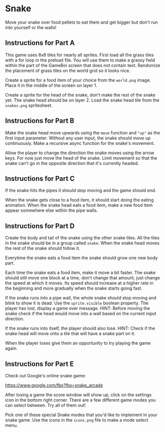 # Snake

Move your snake over food pellets to eat them and get bigger but don't run into yourself or the walls!

## Instructions for Part A

This game uses 8x8 tiles for nearly all sprites. First load all the grass tiles with a for loop in the preload file. You will use them to make a grassy field within the part of the GameBoi screen that does not contain text. Randomize the placement of grass tiles on the world grid so it looks nice.

Create a sprite for a food item of your choice from the `world.png` image. Place it in the middle of the screen on layer 1.

Create a sprite for the head of the snake, don't make the rest of the snake yet. The snake head should be on layer 2. Load the snake head tile from the `snakes.png` spritesheet.

## Instructions for Part B

Make the snake head move upwards using the `move` function and `"up"` as the first input parameter. Without any user input, the snake should move up continuously. Make a recursive async function for the snake's movement.

Allow the player to change the direction the snake moves using the arrow keys. For now just move the head of the snake. Limit movement so that the snake can't go in the opposite direction that it's currently headed.

## Instructions for Part C

If the snake hits the pipes it should stop moving and the game should end.

When the snake gets close to a food item, it should start doing the eating animation. When the snake head eats a food item, make a new food item appear somewhere else within the pipe walls.

## Instructions for Part D

Create the body and tail of the snake using the other snake tiles. All the tiles in the snake should be in a group called `snake`. When the snake head moves the rest of the snake should follow it.

Everytime the snake eats a food item the snake should grow one new body part.

Each time the snake eats a food item, make it move a bit faster. The snake should still move one block at a time, don't change that amount, just change the speed at which it moves. Its speed should increase at a higher rate in the beginning and more gradually when the snake starts going fast.

If the snake runs into a pipe wall, the whole snake should stop moving and blink to show it is dead. Use the `sprite.visible` boolean property. The player has lost, display a game over message. HINT: Before moving the snake check if the head would move into a wall based on the current input direction.

If the snake runs into itself, the player should also lose. HINT: Check if the snake head will move onto a tile that will have a snake part on it.

When the player loses give them an opportunity to try playing the game again.

## Instructions for Part E

Check out Google's online snake game:

https://www.google.com/fbx?fbx=snake_arcade

After losing a game the score window will show up, click on the settings icon in the bottom right corner. There are a few different game modes you can select between. Try all of them out!

Pick one of these special Snake modes that you'd like to implement in your snake game. Use the icons in the `icons.png` file to make a mode select menu.
